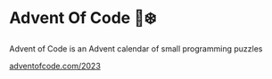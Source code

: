 ﻿# Advent Of Code 🎄❄️
Advent of Code is an Advent calendar of small programming puzzles 

[adventofcode.com/2023](https://adventofcode.com/2023)
